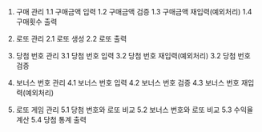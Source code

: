 1. 구매 관리
   1.1 구매금액 입력
   1.2 구매금액 검증
   1.3 구매금액 재입력(예외처리)
   1.4 구매횟수 출력

2. 로또 관리
   2.1 로또 생성
   2.2 로또 출력

3. 당첨 번호 관리
   3.1 당첨 번호 입력
   3.2 당첨 번호 재입력(예외처리)
   3.2 당첨 번호 검증

4. 보너스 번호 관리
   4.1 보너스 번호 입력
   4.2 보너스 번호 검증
   4.3 보너스 번호 재입력(예외처리)

5. 로또 게임 관리
   5.1 당첨 번호와 로또 비교
   5.2 보너스 번호와 로또 비교
   5.3 수익율 계산
   5.4 당첨 통계 출력


